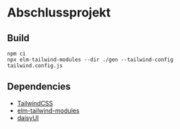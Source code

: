 # Abschlussprojekt

## Build

```
npm ci
npx elm-tailwind-modules --dir ./gen --tailwind-config tailwind.config.js
```

## Dependencies
- [TailwindCSS](https://v2.tailwindcss.com)
- [elm-tailwind-modules](https://github.com/matheus23/elm-tailwind-modules)
- [daisyUI](https://v1.daisyui.com)
